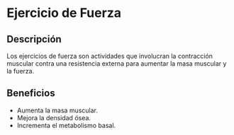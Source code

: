 # Ejercicio de Fuerza

## Descripción
Los ejercicios de fuerza son actividades que involucran la contracción muscular contra una resistencia externa para aumentar la masa muscular y la fuerza.

## Beneficios
- Aumenta la masa muscular.
- Mejora la densidad ósea.
- Incrementa el metabolismo basal.

